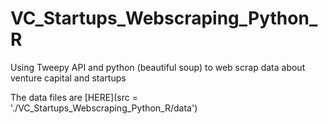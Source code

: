 # VC_Startups_Webscraping_Python_R
Using Tweepy API and python (beautiful soup) to web scrap data about venture capital and startups  
  
The data files are [HERE](src = './VC_Startups_Webscraping_Python_R/data')
